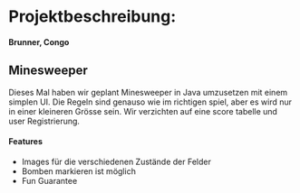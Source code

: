 # Projektbeschreibung: 
#### Brunner, Congo

## Minesweeper

Dieses Mal haben wir geplant Minesweeper in Java umzusetzen mit einem simplen UI.
Die Regeln sind genauso wie im richtigen spiel, aber es wird nur in einer kleineren Grösse sein.
Wir verzichten auf eine score tabelle und user Registrierung.

#### Features

- Images für die verschiedenen Zustände der Felder
- Bomben markieren ist möglich
- Fun Guarantee
